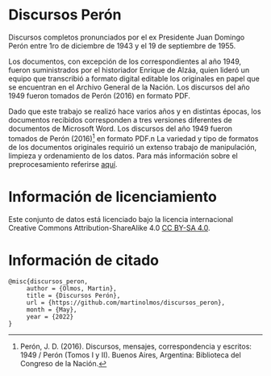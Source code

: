 # Discursos Perón
Discursos completos pronunciados por el ex Presidente Juan Domingo Perón entre 1ro de diciembre de 1943 y el 19 de septiembre de 1955. 

Los documentos, con excepción de los correspondientes al año 1949, fueron suministrados por el historiador Enrique de Alzáa, quien lideró un equipo que transcribió a formato digital editable los originales en papel que se encuentran en el Archivo General de la Nación. Los discursos del año 1949 fueron tomados de Perón (2016) en formato PDF. 

Dado que este trabajo se realizó hace varios años y en distintas épocas, los documentos recibidos corresponden a tres versiones diferentes de
documentos de Microsoft Word. Los discursos del año 1949 fueron tomados de Perón (2016)[^1] en formato PDF.n La variedad y tipo de formatos de los documentos originales requirió un extenso trabajo de manipulación, limpieza y ordenamiento de los datos. Para más información sobre el preprocesamiento referirse [aquí](https://ri.itba.edu.ar/handle/123456789/3537).

# Información de licenciamiento

Este conjunto de datos está licenciado bajo la licencia internacional Creative Commons Attribution-ShareAlike 4.0 [CC BY-SA 4.0](https://creativecommons.org/licenses/by-sa/4.0/).

# Información de citado

```
@misc{discursos_peron,
     author = {Olmos, Martin},
     title = {Discursos Perón},
     url = {https://github.com/martinolmos/discursos_peron},
     month = {May},
     year = {2022}
}
```


[^1]: Perón, J. D. (2016). Discursos, mensajes, correspondencia y escritos: 1949 / Perón (Tomos I y II). Buenos Aires, Argentina: Biblioteca del Congreso de la Nación.
